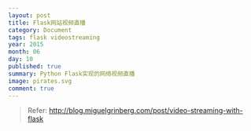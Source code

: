 ```yaml
---
layout: post
title: Flask网站视频直播
category: Document
tags: flask videostreaming
year: 2015
month: 06
day: 10
published: true
summary: Python Flask实现的网络视频直播
image: pirates.svg
comment: true
---
```



> Refer: http://blog.miguelgrinberg.com/post/video-streaming-with-flask
